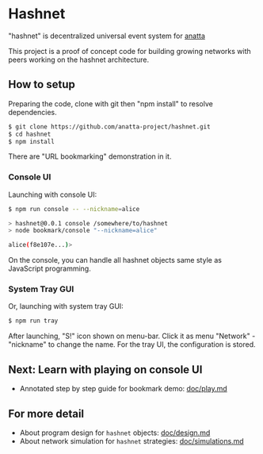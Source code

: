 # Hashnet

"hashnet" is decentralized universal event system for
[anatta](https://github.com/anatta-project/anatta)

This project is a proof of concept code for building growing networks
with peers working on the hashnet architecture.

## How to setup

Preparing the code, clone with git then "npm install" to resolve dependencies.

```bash
$ git clone https://github.com/anatta-project/hashnet.git
$ cd hashnet
$ npm install
```

There are "URL bookmarking" demonstration in it.

### Console UI

Launching with console UI:

```bash
$ npm run console -- --nickname=alice

> hashnet@0.0.1 console /somewhere/to/hashnet
> node bookmark/console "--nickname=alice"

alice(f8e107e...)>
```

On the console,
you can handle all hashnet objects same style as JavaScript programming.

### System Tray GUI

Or, launching with system tray GUI:

```bash
$ npm run tray
```

After launching, "S!" icon shown on menu-bar.
Click it as menu "Network" - "nickname" to change the name.
For the tray UI, the configuration is stored.

## Next: Learn with playing on console UI

- Annotated step by step guide for bookmark demo: [doc/play.md](doc/play.md)

## For more detail

- About program design for `hashnet` objects: [doc/design.md](doc/design.md)
- About network simulation for `hashnet` strategies: [doc/simulations.md](doc/simulations.md)
